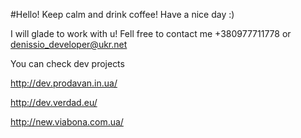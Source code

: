 #Hello! Keep calm and drink coffee! Have a nice day :)

I will glade to work with u! Fell free to contact me +380977711778 or denissio_developer@ukr.net 


You can check dev projects

http://dev.prodavan.in.ua/

http://dev.verdad.eu/

http://new.viabona.com.ua/
